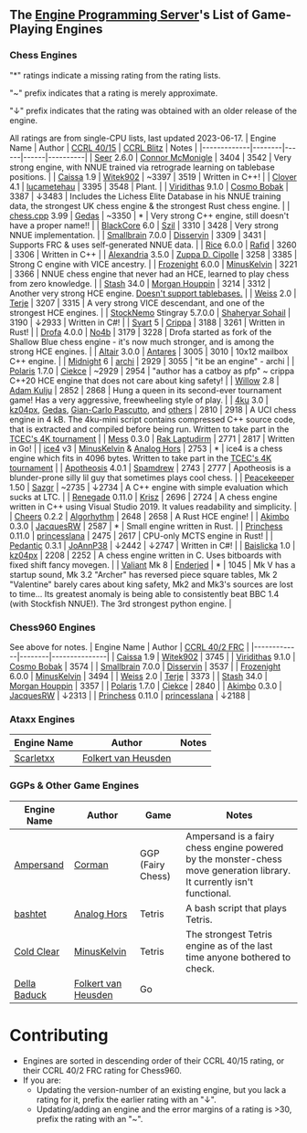 ## The [Engine Programming Server][discord-invite]'s List of Game-Playing Engines
### Chess Engines

"*" ratings indicate a missing rating from the rating lists.

"~" prefix indicates that a rating is merely approximate.

"↓" prefix indicates that the rating was obtained with an older release of the engine.

All ratings are from single-CPU lists, last updated 2023-06-17.
| Engine Name | Author | [CCRL 40/15][ccrl-4015] | [CCRL Blitz][ccrl-blitz] | Notes |
|-------------|--------|------|------|----------|
| [Seer](https://github.com/connormcmonigle/seer-nnue) 2.6.0 | [Connor McMonigle](https://github.com/connormcmonigle) | 3404 | 3542 | Very strong engine, with NNUE trained via retrograde learning on tablebase positions. |
| [Caissa](https://github.com/Witek902/Caissa) 1.9 | [Witek902](https://github.com/Witek902) | ~3397 | 3519 | Written in C++! |
| [Clover](https://github.com/lucametehau/CloverEngine) 4.1 | [lucametehau](https://github.com/lucametehau) | 3395 | 3548 | Plant. |
| [Viridithas](https://github.com/cosmobobak/viridithas) 9.1.0 | [Cosmo Bobak](https://github.com/cosmobobak) | 3387 | ↓3483 | Includes the Lichess Elite Database in his NNUE training data, the strongest UK chess engine & the strongest Rust chess engine. |
| [chess.cpp](https://github.com/GediminasMasaitis/chess-dot-cpp) 3.99 | [Gedas](https://github.com/GediminasMasaitis) | ~3350 | * | Very strong C++ engine, still doesn't have a proper name!! |
| [BlackCore](https://github.com/SzilBalazs/BlackCore) 6.0 | [Szil](https://github.com/SzilBalazs) | 3310 | 3428 | Very strong NNUE implementation. |
| [Smallbrain](https://github.com/Disservin/Smallbrain) 7.0.0 | [Disservin](https://github.com/Disservin) | 3309 | 3431 | Supports FRC & uses self-generated NNUE data. |
| [Rice](https://github.com/rafid-dev/rice) 6.0.0 | [Rafid](https://github.com/rafid-dev) | 3260 | 3306 | Written in C++ |
| [Alexandria](https://github.com/PGG106/Alexandria) 3.5.0 | [Zuppa D. Cipolle](https://github.com/PGG106) | 3258 | 3385 | Strong C engine with VICE ancestry. |
| [Frozenight](https://github.com/MinusKelvin/frozenight) 6.0.0 | [MinusKelvin](https://github.com/MinusKelvin) | 3221 | 3366 | NNUE chess engine that never had an HCE, learned to play chess from zero knowledge. |
| [Stash](https://gitlab.com/mhouppin/stash-bot) 34.0 | [Morgan Houppin](https://gitlab.com/mhouppin) | 3214 | 3312 | Another very strong HCE engine. [Doesn't support tablebases.](http://talkchess.com/forum3/viewtopic.php?f=2&t=76927#p888045) |
| [Weiss](https://github.com/TerjeKir/weiss) 2.0 | [Terje](https://github.com/TerjeKir) | 3207 | 3315 | A very strong VICE descendant, and one of the strongest HCE engines. |
| [StockNemo](https://github.com/TheBlackPlague/StockNemo) Stingray 5.7.0.0 | [Shaheryar Sohail](https://github.com/TheBlackPlague) | 3190 | ↓2933 | Written in C#! |
| [Svart](https://github.com/crippa1337/svart) 5 | [Crippa](https://github.com/crippa1337) | 3188 | 3261 | Written in Rust! |
| [Drofa](https://github.com/justNo4b/Drofa) 4.0.0 | [No4b](https://github.com/justNo4b) | 3179 | 3228 | Drofa started as fork of the Shallow Blue chess engine - it's now much stronger, and is among the strong HCE engines. |
| [Altair](https://github.com/Alex2262/AltairChessEngine) 3.0.0 | [Antares](https://github.com/Alex2262) | 3005 | 3010 | 10x12 mailbox C++ engine. |
| [Midnight](https://github.com/archishou/MidnightChessEngine) 6 | [archi](https://github.com/archishou) | 2929 | 3055 | "it be an engine" - archi |
| [Polaris](https://github.com/Ciekce/Polaris) 1.7.0 | [Ciekce](https://github.com/Ciekce) | ~2929 | 2954 | "author has a catboy as pfp" ~ crippa<br />C++20 HCE engine that does not care about king safety! |
| [Willow](https://github.com/Adam-Kulju/Willow) 2.8 | [Adam Kulju](https://github.com/Adam-Kulju) | 2852 | 2868 | Hung a queen in its second-ever tournament game! Has a very aggressive, freewheeling style of play. |
| [4ku](https://github.com/kz04px/4ku) 3.0 | [kz04px](https://github.com/kz04px), [Gedas](https://github.com/GediminasMasaitis), [Gian-Carlo Pascutto](https://github.com/gcp), and [others](https://github.com/kz04px/4ku/graphs/contributors) | 2810 | 2918 | A UCI chess engine in 4 kB. The 4ku-mini script contains compressed C++ source code, that is extracted and compiled before being run. Written to take part in the [TCEC's 4K tournament](https://wiki.chessdom.org/TCEC_4k_Rules) |
| [Mess](https://github.com/raklaptudirm/mess) 0.3.0 | [Rak Laptudirm](https://github.com/raklaptudirm) | 2771 | 2817 | Written in Go! |
| [ice4](https://github.com/MinusKelvin/ice4) v3 | [MinusKelvin](https://github.com/MinusKelvin) & [Analog Hors](https://github.com/analog-hors) | 2753 | * | ice4 is a chess engine which fits in 4096 bytes. Written to take part in the [TCEC's 4K tournament](https://wiki.chessdom.org/TCEC_4k_Rules) |
| [Apotheosis](https://github.com/spamdrew128/Apotheosis) 4.0.1 | [Spamdrew](https://github.com/spamdrew128) | 2743 | 2777 | Apotheosis is a blunder-prone silly lil guy that sometimes plays cool chess. |
| [Peacekeeper](https://github.com/Sazgr/peacekeeper) 1.50 | [Sazgr](https://github.com/Sazgr) | ~2735 | ↓2734 | A C++ engine with simple evaluation which sucks at LTC. |
| [Renegade](https://github.com/pkrisz99/Renegade) 0.11.0 | [Krisz](https://github.com/pkrisz99) | 2696 | 2724 | A chess engine written in C++ using Visual Studio 2019. It values readability and simplicity. |
| [Cheers](https://github.com/Algorhythm-sxv/Cheers) 0.2.2 | [Algorhythm](https://github.com/Algorhythm-sxv) | 2648 | 2658 | A Rust HCE engine! |
| [Akimbo](https://github.com/JacquesRW/akimbo) 0.3.0 | [JacquesRW](https://github.com/JacquesRW) | 2587 | * | Small engine written in Rust. |
| [Princhess](https://github.com/princesslana/princhess) 0.11.0 | [princesslana](https://github.com/princesslana) | 2475 | 2617 | CPU-only MCTS engine in Rust! |
| [Pedantic](https://github.com/JoAnnP38/Pedantic) 0.3.1 | [JoAnnP38](https://github.com/JoAnnP38) | ↓2442 | ↓2747 | Written in C#! |
| [Baislicka](https://github.com/kz04px/Baislicka) 1.0 | [kz04px](https://github.com/kz04px) | 2208 | 2252 | A chess engine written in C. Uses bitboards with fixed shift fancy movegen. |
| [Valiant](https://www.dropbox.com/sh/tfiwhx900g4ni42/AABEm29llAn1MaG8D6yW8ZO7a?dl=0) Mk 8 | [Enderjed](https://www.youtube.com/channel/UC1lxAkP5jGVBUIWdz3WIhSg) | * | 1045 | Mk V has a startup sound, Mk 3.2 "Archer" has reversed piece square tables, Mk 2 "Valentine" barely cares about king safety, Mk2 and Mk3's sources are lost to time... Its greatest anomaly is being able to consistently beat BBC 1.4 (with Stockfish NNUE!). The 3rd strongest python engine. |

### Chess960 Engines
See above for notes.
| Engine Name | Author | [CCRL 40/2 FRC][ccrl-frc] |
|-------------|--------|---------------|
| [Caissa](https://github.com/Witek902/Caissa) 1.9 | [Witek902](https://github.com/Witek902) | 3745 |
| [Viridithas](https://github.com/cosmobobak/viridithas) 9.1.0 | [Cosmo Bobak](https://github.com/cosmobobak) | 3574 |
| [Smallbrain](https://github.com/Disservin/Smallbrain) 7.0.0 | [Disservin](https://github.com/Disservin) | 3537 |
| [Frozenight](https://github.com/MinusKelvin/frozenight) 6.0.0 | [MinusKelvin](https://github.com/MinusKelvin) | 3494 |
| [Weiss](https://github.com/TerjeKir/weiss) 2.0 | [Terje](https://github.com/TerjeKir) | 3373 |
| [Stash](https://gitlab.com/mhouppin/stash-bot) 34.0 | [Morgan Houppin](https://gitlab.com/mhouppin) | 3357 |
| [Polaris](https://github.com/Ciekce/Polaris) 1.7.0 | [Ciekce](https://github.com/Ciekce) | 2840 |
| [Akimbo](https://github.com/JacquesRW/akimbo) 0.3.0 | [JacquesRW](https://github.com/JacquesRW) | ↓2313 |
| [Princhess](https://github.com/princesslana/princhess) 0.11.0 | [princesslana](https://github.com/princesslana) | ↓2188 |

### Ataxx Engines
| Engine Name | Author | Notes |
|-------------|--------|-----------|
| [Scarletxx](https://github.com/folkertvanheusden/Scarletxx) | [Folkert van Heusden](https://vanheusden.com/) | |

### GGPs & Other Game Engines
| Engine Name | Author | Game | Notes |
|-------------|--------|------|----------|
| [Ampersand](https://github.com/chesstastic-org/Ampersand) | [Corman](https://github.com/Cormanz/) | GGP (Fairy Chess) | Ampersand is a fairy chess engine powered by the monster-chess move generation library. It currently isn't functional. |
| [bashtet](https://github.com/analog-hors/bashtet) | [Analog Hors](https://github.com/analog-hors) | Tetris | A bash script that plays Tetris. |
| [Cold Clear](https://github.com/MinusKelvin/cold-clear) | [MinusKelvin](https://github.com/MinusKelvin) | Tetris | The strongest Tetris engine as of the last time anyone bothered to check. |
| [Della Baduck](https://github.com/folkertvanheusden/dellabaduck) | [Folkert van Heusden](https://vanheusden.com/) | Go | |

# Contributing
* Engines are sorted in descending order of their CCRL 40/15 rating, or their CCRL 40/2 FRC rating for Chess960.
* If you are:
    * Updating the version-number of an existing engine, but you lack a rating for it, prefix the earlier rating with an "↓".
    * Updating/adding an engine and the error margins of a rating is >30, prefix the rating with an "~".

[discord-invite]:https://discord.com/invite/F6W6mMsTGN
[ccrl-blitz]:https://www.computerchess.org.uk/ccrl/404/cgi/compare_engines.cgi?class=Single-CPU+engines&only_best_in_class=on&num_best_in_class=1&print=Rating+list
[ccrl-4015]:https://www.computerchess.org.uk/ccrl/4040/cgi/compare_engines.cgi?class=Single-CPU+engines&only_best_in_class=on&num_best_in_class=1&print=Rating+list
[ccrl-frc]:https://www.computerchess.org.uk/ccrl/404FRC/cgi/compare_engines.cgi?class=Single-CPU+engines&only_best_in_class=on&num_best_in_class=1&print=Rating+list
